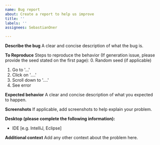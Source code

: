 ```yaml
---
name: Bug report
about: Create a report to help us improve
title: ''
labels: ''
assignees: SebastianOner

---
```


**Describe the bug**
A clear and concise description of what the bug is.

**To Reproduce**
Steps to reproduce the behavior (If generation issue, please provide the seed stated on the first page):
0. Random seed (if applicable)
1. Go to '...'
2. Click on '....'
3. Scroll down to '....'
4. See error

**Expected behavior**
A clear and concise description of what you expected to happen.

**Screenshots**
If applicable, add screenshots to help explain your problem.

**Desktop (please complete the following information):**
 - IDE [e.g. IntelliJ, Eclipse]

**Additional context**
Add any other context about the problem here.
